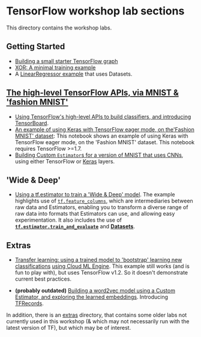 
# TensorFlow workshop lab sections

This directory contains the workshop labs.

<!---
[** add note re: TF versions tested with **].
-->

## Getting Started

- [Building a small starter TensorFlow graph](getting_started/starter_tf_graph/README.md)
- [XOR: A minimal training example](getting_started/xor/README.md)
- A [LinearRegressor example](linear_regressor_datasets) that uses Datasets.


## [The high-level TensorFlow APIs, via MNIST & 'fashion MNIST'](high_level_APIs)

- [Using TensorFlow's high-level APIs to build classifiers, and introducing TensorBoard](high_level_APIs/mnist_estimator.ipynb).
- [An example of using Keras with TensorFlow eager mode, on the'Fashion MNIST' dataset](high_level_APIs/mnist_eager_keras.ipynb): This notebook shows an example of using Keras with TensorFlow eager mode, on the 'Fashion MNIST' dataset. This notebook requires TensorFlow >=1.7.
- [Building Custom `Estimator`s for a version of MNIST that uses CNNs](high_level_APIs/mnist_cnn_custom_estimator/README.md), using either TensorFlow or [Keras](https://keras.io/) layers.


## 'Wide & Deep'

- [Using a tf.estimator to train a 'Wide & Deep' model](wide_n_deep/README.md). The example highlights use of [`tf.feature_columns`](https://www.tensorflow.org/versions/master/get_started/feature_columns), which are intermediaries between raw data and Estimators, enabling you to transform a diverse range of raw data into formats that Estimators can use, and allowing easy experimentation.
It also includes the use of [**`tf.estimator.train_and_evaluate`**](https://www.tensorflow.org/api_docs/python/tf/estimator/train_and_evaluate) and [**Datasets**](https://www.tensorflow.org/api_docs/python/tf/data/Dataset).


## Extras

- [Transfer learning: using a trained model to 'bootstrap' learning new classifications](transfer_learning/README.md) [using Cloud ML Engine](transfer_learning/cloudml). This example still works (and is fun to play with), but uses TensorFlow v1.2.  So it doesn't demonstrate current best practices.

- **(probably outdated)** [Building a word2vec model using a Custom Estimator, and exploring the learned embeddings](word2vec/README.md). Introducing [TFRecords](https://www.tensorflow.org/api_guides/python/python_io).

In addition, there is an [extras](extras/README.md) directory, that contains some older labs not currently used in this workshop (& which may not necessarily run with the latest version of TF), but which may be of interest.
